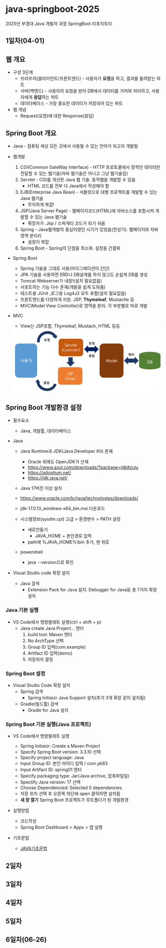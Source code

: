 # java-springboot-2025
2025년 부경대 Java 개발자 과정 SpringBoot 리포지토리

## 1일차(04-01)

## 웹 개요
- 구성 3단계
    - 브라우저(클라이언트/프론트엔드) - 사용자가 **요청**을 하고, 결과를 돌려받는 파트
    - 서버(백엔드) - 사용자의 요청을 받아 DB에서 데이터를 가져와 처리하고, 사용자에게 **응답**하는 파트
    - 데이터베이스 - 가장 중요한 데이터가 저장되어 있는 파트
- 웹 개념
    - Request(요청)에 대한 Response(응답)

## Spring Boot 개요
- Java - 컴퓨팅 세상 모든 곳에서 사용될 수 있는 언어가 되고자 개발됨
- 웹개발
    1. CGI(Common GateWay Interface) - HTTP 프로토콜에서 정적인 데이터만 전달할 수 있는 웹기술(자바 웹기술은 아니고 그냥 웹기술임)
    2. Servlet - CGI를 개선한 Java 웹 기술. 동적웹을 개발할 수 있음
        - HTML 코드를 전부 다 Java에서 작성해야 함
    3. EJB(Enterprise Java Bean) - 서블릿으로 대형 프로젝트를 개발할 수 있는 Java 웹기술
        - 무지하게 복잡!
    4. JSP(Java Server Page) - 웹페이지코드(HTML)에 자바소스를 포함시켜 개발할 수 있는 Java 웹기술
        - 확장자가 .Jsp / 스파게티 코드가 되기 쉬움
    5. Spring - Java웹개발의 중심이였던 시기가 있었음(전성기). 웹페이지와 자바 영역 분리리
        - 설정이 복잡
    6. Spring Boot - Spring의 단점을 최소화. 설정을 간결화

- Spring Boot
    - Spring 기술을 그대로 사용(마이그레이션이 간단)
    - JPA 기술을 사용하면 ERD나 DB설계를 하지 않고도 손쉽게 DB를 생성
    - Tomcat Webserver가 내장!(설치 필요없음)
    - 서포트하는 기능 다수 존재(개발을 쉽게 도와줌)
    - 테스트용 JUnit ,로그용 Log4J2 모두 포함(설치 필요없음)
    - 프론트엔드를 다양하게 지원. JSP, **Thymeleaf**, Mustache 등
    - MVC(Model View Controller)로 영역을 분리. 각 부분별로 따로 개발

- MVC
    - View는 JSP포함, Thymeleaf, Mustach, HTML 등등
    <img src = "./image/sb0001.png" width = "700">

## Spring Boot 개발환경 설정
- 필수요소
    - Java, 개발툴, 데이터베이스

- Java
    - Java Runtime과 JDK(Java Developer Kit) 존재
        - Oracle 외에도 OpenJDK가 산재
        - https://www.azul.com/downloads/?package=jdk#zulu
        - https://adoptium.net/
        - https://jdk.java.net/
    - Java 17버전 이상 설치
    - https://www.oracle.com/kr/java/technologies/downloads/
    - jdk-17.0.13_windows-x64_bin.msi 다운로드

    - 시스템정보(sysdm.cpl) 고급 > 환경변수 > PATH 설정
        - 새로만들기
            - JAVA_HOME + 본인경로 입력
        - path에 %JAVA_HOME%\bin 추가, 맨 위로
    - powershell
        - java --version으로 확인

- Visual Studio code 확장 설치
    - Java 검색
        - Extension Pack for Java 설치. Debugger for Java등 총 7가지 확장 설치

### Java 기본 실행
- VS Code에서 명령팔레트 실행(ctrl + shift + p)
    - Java create Java Project... 엔터
        1. build tool: Maven 엔터
        2. No ArchType 선택
        3. Group ID 입력(com.example)
        4. Artifact ID 입력(demo)
        5. 저장위치 결정

### Spring Boot 설정
- Visual Studio Code 확장 설치
    - Spring 검색
        - Spring Initiaizr Java Support 설치(추가 3개 확장 같이 설치됨)
    - Gradle(빌드툴) 검색
        - Gradle for Java 설치

### Spring Boot 기본 실행(Java 프로젝트)
- VS Code에서 명령팔레트 실행
    - Spring Initiaizr: Create a Maven Project
    - Specify Spring Boot version: 3.3.10 선택
    - Specify project language: Java
    - Input Group ID: 본인 아이디 입력 / com.yb83
    - Input Artifact ID: spring01 엔터
    - Specify packaging type: Jar(Java archive, 압축파일일)
    - Spectify Java version: 17 선택
    - Choose Dependencied: Selected 0 dependencies 
    - 저장 위치 선택 후 오른쪽 하단에 open 클릭하면 설치됨
    - **새 창 열기** Spring Boot 프로젝트가 루트폴더가 된 개발환경

- 실행방법
    - 코드작성
    - Spring Boot Dashboard > Apps > 앱 실행

- 기초문법
    - [JAVA기초문법](./JAVA_BASIC.md)




## 2일차

## 3일차

## 4일차

## 5일차

## 6일차(06-26)